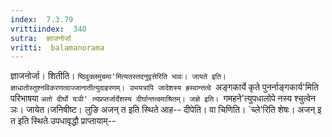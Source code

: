 ```yaml
---
index:  7.3.79
vrittiindex:  340
sutra:  ज्ञाजनोर्जा
vritti:  balamanorama 
---
```


ज्ञाजनोर्जा। शितीति। `ष्ठिवुक्लमुचमा'मित्यतस्तदनुवृत्तेरिति भावः। जायते इति। ज्ञाधातोस्तुश्नविकरणत्वाज्जानातीत्युदाहरणम्। उभयत्रापि जादेशस्य ह्रस्वान्तत्वे `अङ्गकार्ये कृते पुनर्नाङ्गकार्य'मिति परिभाषया `अतो दीर्घो यञी' त्यप्रप्तर्जार्देशस्य दीर्घान्तत्वमाश्रितम्। जज्ञे इति। `गमहने'त्युपधालोपे नस्य श्चुत्वेन ञः। जायेत।जनिषीष्ट। लुङि अजन् त इति स्थिते आह-- दीपेति। वा चिणिति। `च्ले'रिति शेषः। अजन् इ त इति स्थिते उपधावृद्धौ प्राप्तायाम्--

